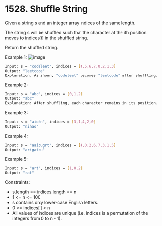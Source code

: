 # 1528. Shuffle String

Given a string s and an integer array indices of the same length.

The string s will be shuffled such that the character at the ith position moves to indices[i] in the shuffled string.

Return the shuffled string.

Example 1:
![image](https://assets.leetcode.com/uploads/2020/07/09/q1.jpg)

```bash
Input: s = "codeleet", indices = [4,5,6,7,0,2,1,3]
Output: "leetcode"
Explanation: As shown, "codeleet" becomes "leetcode" after shuffling.
```

Example 2:

```bash
Input: s = "abc", indices = [0,1,2]
Output: "abc"
Explanation: After shuffling, each character remains in its position.
```

Example 3:

```bash
Input: s = "aiohn", indices = [3,1,4,2,0]
Output: "nihao"
```

Example 4:

```bash
Input: s = "aaiougrt", indices = [4,0,2,6,7,3,1,5]
Output: "arigatou"
```

Example 5:

```bash
Input: s = "art", indices = [1,0,2]
Output: "rat"
```

Constraints:

* s.length == indices.length == n
* 1 <= n <= 100
* s contains only lower-case English letters.
* 0 <= indices[i] < n
* All values of indices are unique (i.e. indices is a permutation of the integers from 0 to n - 1).
